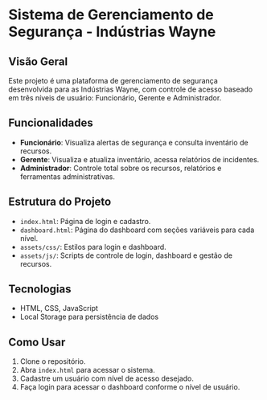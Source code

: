 # Sistema de Gerenciamento de Segurança - Indústrias Wayne

## Visão Geral
Este projeto é uma plataforma de gerenciamento de segurança desenvolvida para as Indústrias Wayne, com controle de acesso baseado em três níveis de usuário: Funcionário, Gerente e Administrador. 

## Funcionalidades
- **Funcionário**: Visualiza alertas de segurança e consulta inventário de recursos.
- **Gerente**: Visualiza e atualiza inventário, acessa relatórios de incidentes.
- **Administrador**: Controle total sobre os recursos, relatórios e ferramentas administrativas.

## Estrutura do Projeto
- `index.html`: Página de login e cadastro.
- `dashboard.html`: Página do dashboard com seções variáveis para cada nível.
- `assets/css/`: Estilos para login e dashboard.
- `assets/js/`: Scripts de controle de login, dashboard e gestão de recursos.

## Tecnologias
- HTML, CSS, JavaScript
- Local Storage para persistência de dados

## Como Usar
1. Clone o repositório.
2. Abra `index.html` para acessar o sistema.
3. Cadastre um usuário com nível de acesso desejado.
4. Faça login para acessar o dashboard conforme o nível de usuário.
